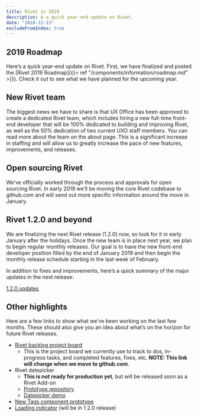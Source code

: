 ```yaml
---
title: Rivet in 2019
description: A a quick year-end update on Rivet.
date: "2018-12-13"
excludeFromIndex: true
---
```

## 2019 Roadmap
Here’s a quick year-end update on Rivet. First, we have finalized and posted the [Rivet 2019 Roadmap]({{< ref "/components/information/roadmap.md" >}}). Check it out to see what we have planned for the upcoming year.

## New Rivet team
The biggest news we have to share is that UX Office has been approved to create a dedicated Rivet team, which includes hiring a new full-time front-end developer that will be 100% dedicated to building and improving Rivet, as well as the 50% dedication of two current UXO staff members. You can read more about the team on the about page. This is a significant increase in staffing and will allow us to greatly increase the pace of new features, improvements, and releases.

## Open sourcing Rivet
We’ve officially worked through the process and approvals for open sourcing Rivet. In early 2019 we’ll be moving the core Rivet codebase to github.com and will  send out more specific information around the move in January.

## Rivet 1.2.0 and beyond
We are finalizing the next Rivet release (1.2.0) now, so look for it in early January after the holidays. Once the new team is in place next year, we plan to begin regular monthly releases. Our goal is to have the new front-end developer position filled by the end of January 2019 and then begin the monthly release schedule starting in the last week of February.

In addition to fixes and improvements, here’s a quick summary of the major updates in the next release:

[1.2.0 updates](https://github.iu.edu/UITS/rivet-source/pulls?q=is%3Apr+is%3Aclosed+label%3A1.2.0)

## Other highlights
Here are a few links to show what we’ve been working on the last few months. These should also give you an idea about what’s on the horizon for future Rivet releases.

- [Rivet backlog project board](https://github.iu.edu/UITS/rivet-source/projects/2)
    - This is the project board we currently use to track to dos, in-progress tasks, and completed features, fixes, etc. **NOTE: This link will change when we move to github.com**.
- Rivet datepicker
    - **This is not ready for production yet**, but will be released soon as a Rivet Add-on
    - [Prototype repository](https://github.iu.edu/uxo/rivet-datepicker)
    - [Datepicker demo](https://pages.github.iu.edu/uxo/rivet-datepicker/)
- [New Tags component prototype](https://codepen.io/levimcg/pen/qQpXeY)
- [Loading indicator](https://codepen.io/levimcg/pen/pObYwo) (will be in 1.2.0 release)



